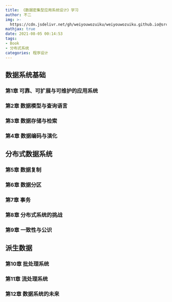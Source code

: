 ```yaml
---
title: 《数据密集型应用系统设计》学习
author: 不二
img: >-
  https://cdn.jsdelivr.net/gh/weiyouwozuiku/weiyouwozuiku.github.io@src/source/_posts/PageImg/程序设计/数据密集型应用系统设计.jpeg
mathjax: true
date: 2021-08-05 00:14:53
tags: 
- Book
- 分布式系统
categories: 程序设计
---
```


## 数据系统基础

### 第1章 可靠、可扩展与可维护的应用系统



### 第2章 数据模型与查询语言

### 第3章 数据存储与检索

### 第4章 数据编码与演化

## 分布式数据系统

### 第5章 数据复制

### 第6章 数据分区

### 第7章 事务

### 第8章 分布式系统的挑战

### 第9章 一致性与公识

## 派生数据

### 第10章 批处理系统

### 第11章 流处理系统

### 第12章 数据系统的未来

